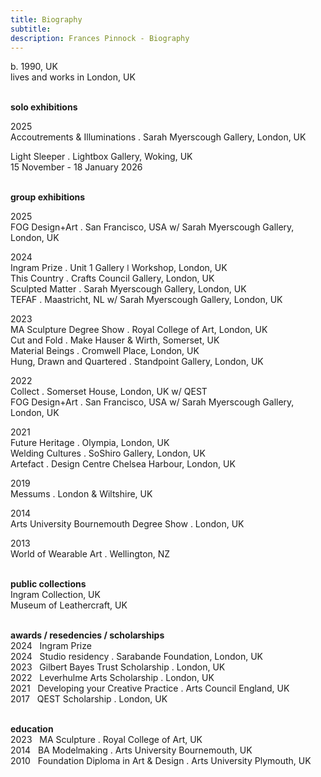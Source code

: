 ```yaml
---
title: Biography
subtitle: 
description: Frances Pinnock - Biography
---
```

  
b. 1990, UK  
lives and works in London, UK  
<br />  
 

**solo exhibitions**  

2025  
Accoutrements & Illuminations . Sarah Myerscough Gallery, London, UK  

Light Sleeper . Lightbox Gallery, Woking, UK  
15 November - 18 January 2026  
<br />  

**group exhibitions**  

2025  
FOG Design+Art . San Francisco, USA w/ Sarah Myerscough Gallery, London, UK  

2024  
Ingram Prize . Unit 1 Gallery ǀ Workshop, London, UK  
This Country . Crafts Council Gallery, London, UK  
Sculpted Matter . Sarah Myerscough Gallery, London, UK  
TEFAF . Maastricht, NL w/ Sarah Myerscough Gallery, London, UK  

2023  
MA Sculpture Degree Show . Royal College of Art, London, UK  
Cut and Fold . Make Hauser & Wirth, Somerset, UK  
Material Beings . Cromwell Place, London, UK  
Hung, Drawn and Quartered . Standpoint Gallery, London, UK  

2022  
Collect . Somerset House, London, UK  w/ QEST  
FOG Design+Art . San Francisco, USA w/ Sarah Myerscough Gallery, London, UK  

2021  
Future Heritage . Olympia, London, UK  
Welding Cultures . SoShiro Gallery, London, UK  
Artefact . Design Centre Chelsea Harbour, London, UK  

2019  
Messums . London & Wiltshire, UK  

2014  
Arts University Bournemouth Degree Show . London, UK  

2013  
World of Wearable Art . Wellington, NZ  
<br />  

**public collections**  
Ingram Collection, UK  
Museum of Leathercraft, UK  
<br />  

**awards / resedencies / scholarships**  
2024&nbsp;&nbsp;&nbsp;Ingram Prize  
2024&nbsp;&nbsp;&nbsp;Studio residency . Sarabande Foundation, London, UK  
2023&nbsp;&nbsp;&nbsp;Gilbert Bayes Trust Scholarship . London, UK  
2022&nbsp;&nbsp;&nbsp;Leverhulme Arts Scholarship . London, UK  
2021&nbsp;&nbsp;&nbsp;Developing your Creative Practice . Arts Council England, UK  
2017&nbsp;&nbsp;&nbsp;QEST Scholarship . London, UK  
<br />  

**education**  
2023&nbsp;&nbsp;&nbsp;MA Sculpture . Royal College of Art, UK  
2014&nbsp;&nbsp;&nbsp;BA Modelmaking . Arts University Bournemouth, UK  
2010&nbsp;&nbsp;&nbsp;Foundation Diploma in Art & Design . Arts University Plymouth, UK  
<br />  






  










 



  










 











